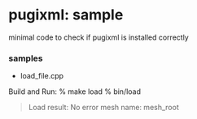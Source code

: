 pugixml: sample
===============


minimal code to check if pugixml is installed correctly

### samples
- load_file.cpp 

Build and Run:
% make  load
% bin/load
> Load result: No error
> mesh name: mesh_root


